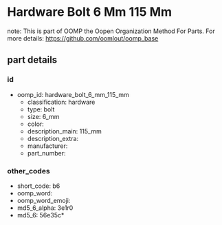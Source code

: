 # Hardware Bolt 6 Mm 115 Mm  

note: This is part of OOMP the Oopen Organization Method For Parts. For more details: https://github.com/oomlout/oomp_base

##  part details





### id
* oomp_id: hardware_bolt_6_mm_115_mm
  * classification: hardware
  * type: bolt
  * size: 6_mm
  * color: 
  * description_main: 115_mm
  * description_extra: 
  * manufacturer: 
  * part_number: 

### other_codes
* short_code: b6
* oomp_word: 
* oomp_word_emoji: 
* md5_6_alpha: 3e1r0
* md5_6: 56e35c* 